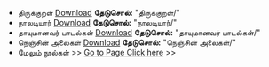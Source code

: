 
- திருக்குறள்  [Download](https://github.com/ThaniThamizhAkarathiKalanjiyam/tam_ilakiyam/raw/master/Noolkal/thirukural.slob "sadsad") **தேடுசொல்:** "திருக்குறள்/"
- நாலடியார் [Download](https://github.com/ThaniThamizhAkarathiKalanjiyam/tam_ilakiyam/raw/master/Noolkal/naladiyar.slob) **தேடுசொல்:** "நாலடியார்/"
- தாயுமானவர் பாடல்கள் [Download](https://github.com/ThaniThamizhAkarathiKalanjiyam/tam_ilakiyam/raw/master/Noolkal/thayumanavar_padalkal.slob) **தேடுசொல்:** "தாயுமானவர் பாடல்கள்/"
- நெஞ்சின் அலைகள் [Download](https://github.com/ThaniThamizhAkarathiKalanjiyam/tam_ilakiyam/raw/master/Noolkal/nenjin_alaikal_jayabarathan.slob) **தேடுசொல்:** "நெஞ்சின் அலைகள்/"
- மேலும் நூல்கள் >> [Go to Page Click here](/more_books) >>